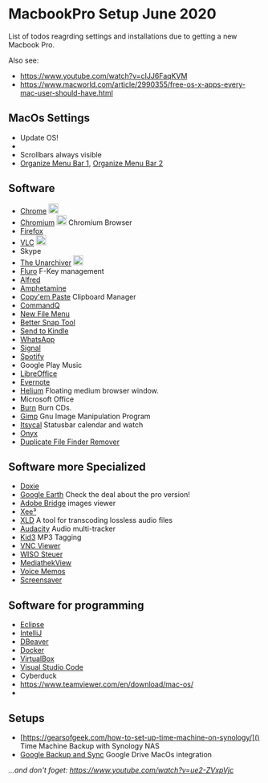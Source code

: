 # MacbookPro Setup June 2020

List of todos reagrding settings and installations due to getting a new Macbook Pro.

Also see:
- https://www.youtube.com/watch?v=cIJJ6FaqKVM
- https://www.macworld.com/article/2990355/free-os-x-apps-every-mac-user-should-have.html


## MacOs Settings 

- Update OS!
- 
- Scrollbars always visible
- [Organize Menu Bar 1](https://www.macworld.com/article/3103602/end-the-clutter-how-to-organize-your-mac-menu-bar.html), [Organize Menu Bar 2](https://www.macrumors.com/how-to/rearrange-macos-menu-bar-icons/)

## Software
- [Chrome](https://www.google.com/intl/en_en/chrome/) <img src="https://www.google.com/chrome/static/images/chrome-logo.svg" height="20"/>
- [Chromium](https://www.chromium.org/getting-involved/dev-channel) <img src="https://upload.wikimedia.org/wikipedia/commons/f/f3/Chromium_Material_Icon.png" height="20" /> Chromium Browser 
- [Firefox](https://www.mozilla.org/de/firefox/new/)
- [VLC](https://www.videolan.org/vlc/) <img src="https://images.videolan.org/images/VLC-IconSmall.png" height="20"/>
- Skype
- [The Unarchiver](https://apps.apple.com/app/the-unarchiver/id425424353) <img src="https://is1-ssl.mzstatic.com/image/thumb/Purple123/v4/1a/36/a9/1a36a9cf-bacc-0bb9-bd52-d7fc77fa9112/unarchiver.png/230x0w.png" height="20"/>
- [Fluro](https://fluorapp.net/) F-Key management
- [Alfred](https://www.alfredapp.com/)
- [Amphetamine](https://apps.apple.com/us/app/amphetamine/id937984704)
- [Copy'em Paste](https://apprywhere.com/copy-em-paste.html) Clipboard Manager
- [CommandQ](https://commandqapp.com/)
- [New File Menu](https://apps.apple.com/us/app/new-file-menu/id1064959555)
- [Better Snap Tool](https://apps.apple.com/us/app/bettersnaptool/id417375580)
- [Send to Kindle](https://www.amazon.com/gp/sendtokindle/mac)
- [WhatsApp](https://www.whatsapp.com/download/)
- [Signal](https://www.signal.org/en/download/)
- [Spotify](https://www.spotify.com/de/download/mac/)
- Google Play Music
- [LibreOffice](https://www.libreoffice.org/download/download/)
- [Evernote](https://evernote.com/intl/de/download)
- [Helium](https://apps.apple.com/us/app/helium/id1054607607) Floating medium browser window.
- Microsoft Office
- [Burn](https://burn-osx.sourceforge.io/Pages/English/home.html) Burn CDs.
- [Gimp](https://www.gimp.org/downloads/) Gnu Image Manipulation Program
- [Itsycal](https://www.mowglii.com/itsycal/) Statusbar calendar and watch
- [Onyx](https://www.titanium-software.fr/en/onyx.html) 
- [Duplicate File Finder Remover](https://apps.apple.com/us/app/duplicate-file-finder-best-fast-free-for-files/id1032755628)

## Software more Specialized
- [Doxie](https://help.getdoxie.com/doxiego/)
- [Google Earth](https://www.google.com/earth/download) Check the deal about the pro version!
- [Adobe Bridge](https://www.adobe.com/products/bridge.html) images viewer
- [Xee³](https://apps.apple.com/us/app/xee-image-viewer-and-browser/id639764244)
- [XLD](https://sourceforge.net/projects/xld/) A tool for transcoding lossless audio files
- [Audacity](https://www.audacityteam.org/Download/mac/) Audio multi-tracker
- [Kid3](https://kid3.kde.org/) MP3 Tagging
- [VNC Viewer](https://www.realvnc.com/de/connect/download/viewer/)
- [WISO Steuer](https://www.buhl.de/shop/produkte/wiso-steuer-mac)
- [MediathekView](https://download.mediathekview.de/stabil/)
- [Voice Memos](https://apps.apple.com/us/app/voice-memos)
- [Screensaver](https://www.chip.de/downloads/Aerial-Screen-Saver-Apple-TV-Bildschirmschoner-fuer-macOS_84835867.html)



## Software for programming

- [Eclipse](https://www.eclipse.org/downloads/)
- [IntelliJ](https://www.jetbrains.com/idea/download/#section=mac)
- [DBeaver](https://dbeaver.io/download/)
- [Docker](https://www.docker.com/get-started)
- [VirtualBox](https://www.virtualbox.org/)
- [Visual Studio Code](https://code.visualstudio.com/)
- Cyberduck
- https://www.teamviewer.com/en/download/mac-os/
- 

## Setups
- [https://gearsofgeek.com/how-to-set-up-time-machine-on-synology/]() Time Machine Backup with Synology NAS
- [Google Backup and Sync](https://www.google.com/intl/en-GB_ALL/drive/download/backup-and-sync/) Google Drive MacOs integration



_...and don't foget: https://www.youtube.com/watch?v=ue2-ZVxpVjc_



